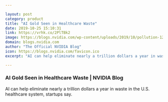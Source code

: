 ```yaml
---

layout: post
category: product
title: "AI Gold Seen in Healthcare Waste"
date: 2019-10-25 15:10:31
link: https://vrhk.co/2PlTBk2
image: https://blogs.nvidia.com/wp-content/uploads/2019/10/pollution-1280.jpg
domain: blogs.nvidia.com
author: "The Official NVIDIA Blog"
icon: https://blogs.nvidia.com/favicon.ico
excerpt: "AI can help eliminate nearly a trillion dollars a year in waste in the U.S. healthcare system, startups say."

---
```


### AI Gold Seen in Healthcare Waste | NVIDIA Blog

AI can help eliminate nearly a trillion dollars a year in waste in the U.S. healthcare system, startups say.